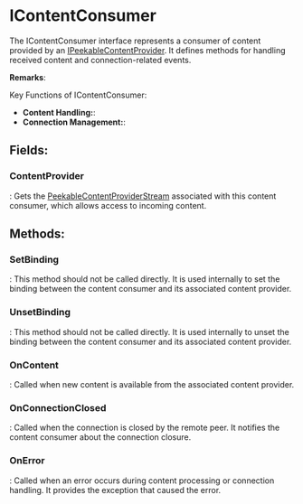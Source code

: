 # IContentConsumer

The IContentConsumer interface represents a consumer of content provided by an [IPeekableContentProvider](../Tcp/IPeekableContentProvider.md). It defines methods for handling received content and connection-related events. 

**Remarks**:

Key Functions of IContentConsumer: 

- **Content Handling:**: 
- **Connection Management:**: 



## **Fields**:
### **ContentProvider**
: Gets the [PeekableContentProviderStream](../Streams/PeekableContentProviderStream.md)	 associated with this content consumer, which allows access to incoming content. 
## **Methods**:

### **SetBinding**
: This method should not be called directly. It is used internally to set the binding between the content consumer and its associated content provider. 

### **UnsetBinding**
: This method should not be called directly. It is used internally to unset the binding between the content consumer and its associated content provider. 

### **OnContent**
: Called when new content is available from the associated content provider. 

### **OnConnectionClosed**
: Called when the connection is closed by the remote peer. It notifies the content consumer about the connection closure. 

### **OnError**
: Called when an error occurs during content processing or connection handling. It provides the exception that caused the error. 